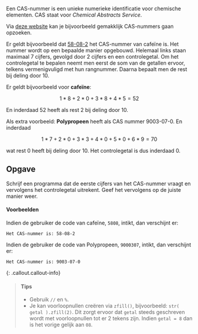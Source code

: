 Een CAS-nummer is een unieke numerieke identificatie voor chemische elementen. CAS staat voor *Chemical Abstracts Service*.

Via <a href="https://commonchemistry.cas.org/" target="_blank">deze website</a> kan je bijvoorbeeld gemakklijk CAS-nummers gaan opzoeken.

Er geldt bijvoorbeeld dat <a href="https://commonchemistry.cas.org/detail?cas_rn=58-08-2" target="_blank">58-08-2</a> het CAS-nummer van cafeïne is. Het nummer wordt op een bepaalde manier opgebouwd. Helemaal links staan maximaal 7 cijfers, gevolgd door 2 cijfers en een controlegetal. Om het controlegetal te bepalen neemt men eerst de som van de getallen ervoor, telkens vermenigvuligd met hun rangnummer. Daarna bepaalt men de rest bij deling door 10.

Er geldt bijvoorbeeld voor **cafeïne**:

$$
\mathsf{1*8 + 2*0 +3*8+4*5 = 52}
$$

En inderdaad 52 heeft als rest 2 bij deling door 10.

Als extra voorbeeld: **Polypropeen** heeft als CAS nummer 9003-07-0. En inderdaad 

$$
\mathsf{1 * 7 + 2*0 + 3*3+4*0+5*0+6*9 = 70}
$$

wat rest 0 heeft bij deling door 10. Het controlegetal is dus inderdaad 0.

## Opgave

Schrijf een programma dat de eerste cijfers van het CAS-nummer vraagt en vervolgens het controlegetal uitrekent. Geef het vervolgens op de juiste manier weer.

#### Voorbeelden
Indien de gebruiker de code van cafeïne, `5808`, intikt, dan verschijnt er:

```
Het CAS-nummer is: 58-08-2
```

Indien de gebruiker de code van Polypropeen, `9000307`, intikt, dan verschijnt er:

```
Het CAS-nummer is: 9003-07-0
```

{: .callout.callout-info}
> #### Tips
> - Gebruik `//` en `%`.
> - Je kan voorloopnullen creëren via `zfill()`, bijvoorbeeld: `str( getal ).zfill(2)`. Dit zorgt ervoor dat `getal` steeds geschreven wordt met voorloopnullen tot er 2 tekens zijn. Indien `getal = 8` dan is het vorige gelijk aan `08`.
